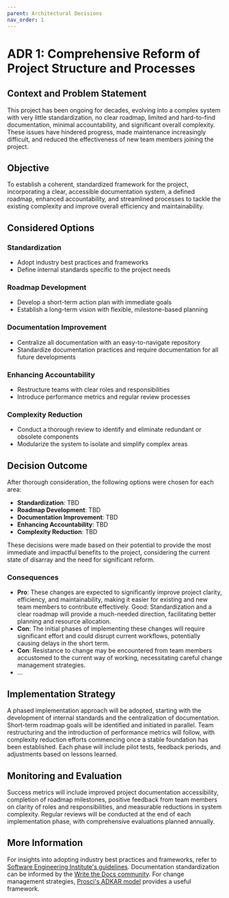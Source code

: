 ```yaml
---
parent: Architectural Decisions
nav_order: 1
---
```


# ADR 1: Comprehensive Reform of Project Structure and Processes

## Context and Problem Statement

This project has been ongoing for decades, evolving into a complex system with very little standardization, no clear roadmap, limited and hard-to-find documentation, minimal accountability, and significant overall complexity. These issues have hindered progress, made maintenance increasingly difficult, and reduced the effectiveness of new team members joining the project.

## Objective

To establish a coherent, standardized framework for the project, incorporating a clear, accessible documentation system, a defined roadmap, enhanced accountability, and streamlined processes to tackle the existing complexity and improve overall efficiency and maintainability.

## Considered Options

### Standardization
- Adopt industry best practices and frameworks
- Define internal standards specific to the project needs

### Roadmap Development
- Develop a short-term action plan with immediate goals
- Establish a long-term vision with flexible, milestone-based planning

### Documentation Improvement
- Centralize all documentation with an easy-to-navigate repository
- Standardize documentation practices and require documentation for all future developments

### Enhancing Accountability
- Restructure teams with clear roles and responsibilities
- Introduce performance metrics and regular review processes

### Complexity Reduction
- Conduct a thorough review to identify and eliminate redundant or obsolete components
- Modularize the system to isolate and simplify complex areas

## Decision Outcome

After thorough consideration, the following options were chosen for each area:

- **Standardization**: TBD
- **Roadmap Development**: TBD
- **Documentation Improvement**: TBD
- **Enhancing Accountability**: TBD
- **Complexity Reduction**: TBD

These decisions were made based on their potential to provide the most immediate and impactful benefits to the project, considering the current state of disarray and the need for significant reform.

### Consequences

- **Pro**: These changes are expected to significantly improve project clarity, efficiency, and maintainability, making it easier for existing and new team members to contribute effectively.
Good: Standardization and a clear roadmap will provide a much-needed direction, facilitating better planning and resource allocation.
- **Con**: The initial phases of implementing these changes will require significant effort and could disrupt current workflows, potentially causing delays in the short term.
- **Con**: Resistance to change may be encountered from team members accustomed to the current way of working, necessitating careful change management strategies.
- ...

## Implementation Strategy

A phased implementation approach will be adopted, starting with the development of internal standards and the centralization of documentation. Short-term roadmap goals will be identified and initiated in parallel. Team restructuring and the introduction of performance metrics will follow, with complexity reduction efforts commencing once a stable foundation has been established. Each phase will include pilot tests, feedback periods, and adjustments based on lessons learned.

## Monitoring and Evaluation

Success metrics will include improved project documentation accessibility, completion of roadmap milestones, positive feedback from team members on clarity of roles and responsibilities, and measurable reductions in system complexity. Regular reviews will be conducted at the end of each implementation phase, with comprehensive evaluations planned annually.

## More Information

For insights into adopting industry best practices and frameworks, refer to [Software Engineering Institute's guidelines](https://www.sei.cmu.edu/). Documentation standardization can be informed by the [Write the Docs community](https://www.writethedocs.org/). For change management strategies, [Prosci's ADKAR model](https://www.prosci.com/adkar) provides a useful framework.

